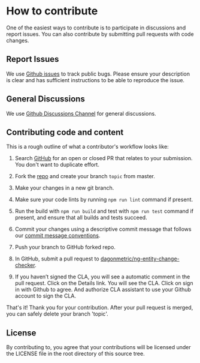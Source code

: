 # How to contribute

One of the easiest ways to contribute is to participate in discussions and report issues. You can also contribute by submitting pull requests with code changes.

## Report Issues

We use [Github issues](https://github.com/dagonmetric/ng-entity-change-checker/issues) to track public bugs. Please ensure your description is clear and has sufficient instructions to be able to reproduce the issue.

## General Discussions

We use [Github Discussions Channel](https://github.com/DagonMetric/ng-entity-change-checker/discussions) for general discussions.

## Contributing code and content

This is a rough outline of what a contributor's workflow looks like:

1. Search [GitHub](https://github.com/dagonmetric/ng-entity-change-checker/pulls) for an open or closed PR that relates to your submission. You don't want to duplicate effort.

2. Fork the [repo](https://github.com/dagonmetric/ng-entity-change-checker) and create your branch `topic` from master.

3. Make your changes in a new git branch.

4. Make sure your code lints by running `npm run lint` command if present.

5. Run the build with `npm run build` and test with `npm run test` command if present, and ensure that all builds and tests succeed.

6. Commit your changes using a descriptive commit message that follows our [commit message conventions](https://gist.github.com/dagonmetric-contributor/b3815561401555fa9ac2530f32e56dd3).

7. Push your branch to GitHub forked repo.

8. In GitHub, submit a pull request to [dagonmetric/ng-entity-change-checker](https://github.com/dagonmetric/ng-entity-change-checker).

9. If you haven’t signed the CLA, you will see a automatic comment in the pull request. Click on the Details link. You will see the CLA. Click on sign in with Github to agree. And authorize CLA assistant to use your Github account to sign the CLA.

That's it! Thank you for your contribution. After your pull request is merged, you can safely delete your branch 'topic'.

## License

By contributing to, you agree that your contributions will be licensed under the LICENSE file in the root directory of this source tree.
